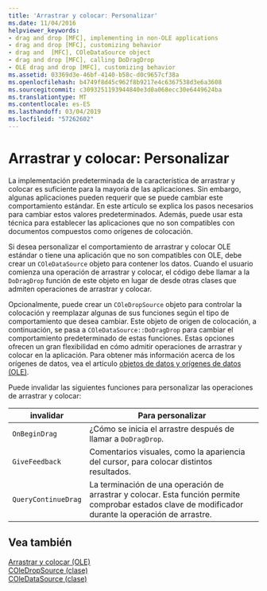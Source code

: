 ```yaml
---
title: 'Arrastrar y colocar: Personalizar'
ms.date: 11/04/2016
helpviewer_keywords:
- drag and drop [MFC], implementing in non-OLE applications
- drag and drop [MFC], customizing behavior
- drag and  [MFC], COleDataSource object
- drag and drop [MFC], calling DoDragDrop
- OLE drag and drop [MFC], customizing behavior
ms.assetid: 03369d3e-46bf-4140-b58c-d0c9657cf38a
ms.openlocfilehash: b4749f8d45c962f8b9217e4c6367538d3e6a3608
ms.sourcegitcommit: c3093251193944840e3d0a068ecc30e6449624ba
ms.translationtype: MT
ms.contentlocale: es-ES
ms.lasthandoff: 03/04/2019
ms.locfileid: "57262602"
---
```

# <a name="drag-and-drop-customizing"></a>Arrastrar y colocar: Personalizar

La implementación predeterminada de la característica de arrastrar y colocar es suficiente para la mayoría de las aplicaciones. Sin embargo, algunas aplicaciones pueden requerir que se puede cambiar este comportamiento estándar. En este artículo se explica los pasos necesarios para cambiar estos valores predeterminados. Además, puede usar esta técnica para establecer las aplicaciones que no son compatibles con documentos compuestos como orígenes de colocación.

Si desea personalizar el comportamiento de arrastrar y colocar OLE estándar o tiene una aplicación que no son compatibles con OLE, debe crear un `COleDataSource` objeto para contener los datos. Cuando el usuario comienza una operación de arrastrar y colocar, el código debe llamar a la `DoDragDrop` función de este objeto en lugar de desde otras clases que admiten operaciones de arrastrar y colocar.

Opcionalmente, puede crear un `COleDropSource` objeto para controlar la colocación y reemplazar algunas de sus funciones según el tipo de comportamiento que desea cambiar. Este objeto de origen de colocación, a continuación, se pasa a `COleDataSource::DoDragDrop` para cambiar el comportamiento predeterminado de estas funciones. Estas opciones ofrecen un gran flexibilidad en cómo admitir operaciones de arrastrar y colocar en la aplicación. Para obtener más información acerca de los orígenes de datos, vea el artículo [objetos de datos y orígenes de datos (OLE)](../mfc/data-objects-and-data-sources-ole.md).

Puede invalidar las siguientes funciones para personalizar las operaciones de arrastrar y colocar:

|invalidar|Para personalizar|
|--------------|------------------|
|`OnBeginDrag`|¿Cómo se inicia el arrastre después de llamar a `DoDragDrop`.|
|`GiveFeedback`|Comentarios visuales, como la apariencia del cursor, para colocar distintos resultados.|
|`QueryContinueDrag`|La terminación de una operación de arrastrar y colocar. Esta función permite comprobar estados clave de modificador durante la operación de arrastre.|

## <a name="see-also"></a>Vea también

[Arrastrar y colocar (OLE)](../mfc/drag-and-drop-ole.md)<br/>
[COleDropSource (clase)](../mfc/reference/coledropsource-class.md)<br/>
[COleDataSource (clase)](../mfc/reference/coledatasource-class.md)
